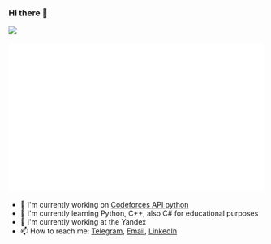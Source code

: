 ### Hi there 👋

![](https://github-readme-stats-deploy.vercel.app/api?username=VadVergasov&count_private=true&show_icons=true&theme=dark)

![](https://raw.githubusercontent.com/vadvergasov/github-stats/master/generated/languages.svg#gh-dark-mode-only)

- 🔭 I'm currently working on [Codeforces API python](https://github.com/VadVergasov/CodeforcesApiPy)
- 🌱 I'm currently learning Python, C++, also C# for educational purposes
- 💼 I'm currently working at the Yandex
- 📫 How to reach me: [Telegram](https://t.me/vadvergasov), [Email](mailto:vadim.vergasov2003@gmail.com), [LinkedIn](https://www.linkedin.com/in/vadvergasov/)
